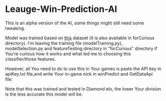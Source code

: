 # Leauge-Win-Prediction-AI

This is an alpha version of the AI, some things might still need some tweaking.

Model was trained based on [this](https://www.kaggle.com/bobbyscience/league-of-legends-diamond-ranked-games-10-min) dataset (it is also available in forCurious directory). I'm leaving the training file (modelTraining.py), modelSelection.py and featureTesting directory in "forCurious" directory if You're curious how it works and what led me to choosing this classifier/those features.

However, all You need to do to use this in Your games is paste the API key in apiKey.txt file,and write Your in-game nick in winPredict and GetDataApi file.

Note that this was trained and tested in Diamond elo, the lower Your division is the less accurate this model will be.